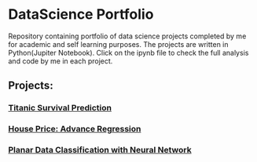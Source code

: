 # DataScience Portfolio

Repository containing portfolio of data science projects completed by me for academic and self learning purposes. The projects are written in Python(Jupiter Notebook). Click on the ipynb file to check the full analysis and code by me in each project. 

## Projects:

### [Titanic Survival Prediction](https://github.com/rupontn/DataScience/blob/master/Titanic%20Survival%20Prediction%205.ipynb)




### [House Price: Advance Regression](https://github.com/rupontn/DataScience/blob/master/House%20Price_%20Advance%20Regression%20Technique.ipynb)


### [Planar Data Classification with Neural Network](https://github.com/rupontn/DataScience/blob/master/Planar_data_classification_with_onehidden_layer_v6c.ipynb)

